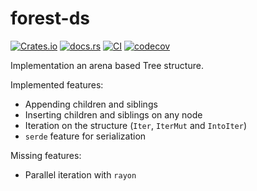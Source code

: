 # forest-ds

[![Crates.io](https://img.shields.io/crates/v/forest-ds)](https://crates.io/crates/forest-ds)
[![docs.rs](https://img.shields.io/docsrs/forest-ds)](https://docs.rs/forest-ds/)
[![CI](https://github.com/github/joshuachp/forest-ds/workflows/test.yml/badge.svg)](https://github.com/joshuachp/forest-ds/blob/main/.github/workflows/test.yml)
[![codecov](https://codecov.io/gh/joshuachp/forest-ds/branch/main/graph/badge.svg?token=KYDH1J83U9)](https://codecov.io/gh/joshuachp/forest-ds)

Implementation an arena based Tree structure.

Implemented features:

- Appending children and siblings
- Inserting children and siblings on any node
- Iteration on the structure (`Iter`, `IterMut` and `IntoIter`)
- `serde` feature for serialization

Missing features:

- Parallel iteration with `rayon`
